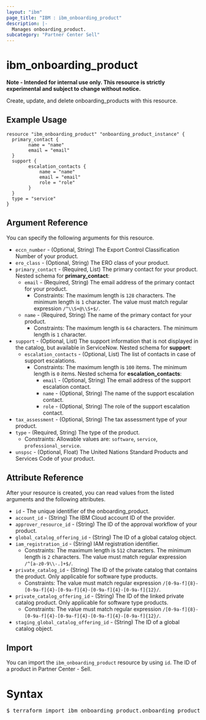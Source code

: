 ```yaml
---
layout: "ibm"
page_title: "IBM : ibm_onboarding_product"
description: |-
  Manages onboarding_product.
subcategory: "Partner Center Sell"
---
```


# ibm_onboarding_product

**Note - Intended for internal use only. This resource is strictly experimental and subject to change without notice.**

Create, update, and delete onboarding_products with this resource.

## Example Usage

```hcl
resource "ibm_onboarding_product" "onboarding_product_instance" {
  primary_contact {
		name = "name"
		email = "email"
  }
  support {
		escalation_contacts {
			name = "name"
			email = "email"
			role = "role"
		}
  }
  type = "service"
}
```

## Argument Reference

You can specify the following arguments for this resource.

* `eccn_number` - (Optional, String) The Export Control Classification Number of your product.
* `ero_class` - (Optional, String) The ERO class of your product.
* `primary_contact` - (Required, List) The primary contact for your product.
Nested schema for **primary_contact**:
	* `email` - (Required, String) The email address of the primary contact for your product.
	  * Constraints: The maximum length is `128` characters. The minimum length is `1` character. The value must match regular expression `/^\\S+@\\S+$/`.
	* `name` - (Required, String) The name of the primary contact for your product.
	  * Constraints: The maximum length is `64` characters. The minimum length is `1` character.
* `support` - (Optional, List) The support information that is not displayed in the catalog, but available in ServiceNow.
Nested schema for **support**:
	* `escalation_contacts` - (Optional, List) The list of contacts in case of support escalations.
	  * Constraints: The maximum length is `100` items. The minimum length is `0` items.
	Nested schema for **escalation_contacts**:
		* `email` - (Optional, String) The email address of the support escalation contact.
		* `name` - (Optional, String) The name of the support escalation contact.
		* `role` - (Optional, String) The role of the support escalation contact.
* `tax_assessment` - (Optional, String) The tax assessment type of your product.
* `type` - (Required, String) The type of the product.
  * Constraints: Allowable values are: `software`, `service`, `professional_service`.
* `unspsc` - (Optional, Float) The United Nations Standard Products and Services Code of your product.

## Attribute Reference

After your resource is created, you can read values from the listed arguments and the following attributes.

* `id` - The unique identifier of the onboarding_product.
* `account_id` - (String) The IBM Cloud account ID of the provider.
* `approver_resource_id` - (String) The ID of the approval workflow of your product.
* `global_catalog_offering_id` - (String) The ID of a global catalog object.
* `iam_registration_id` - (String) IAM registration identifier.
  * Constraints: The maximum length is `512` characters. The minimum length is `2` characters. The value must match regular expression `/^[a-z0-9\\-.]+$/`.
* `private_catalog_id` - (String) The ID of the private catalog that contains the product. Only applicable for software type products.
  * Constraints: The value must match regular expression `/[0-9a-f]{8}-[0-9a-f]{4}-[0-9a-f]{4}-[0-9a-f]{4}-[0-9a-f]{12}/`.
* `private_catalog_offering_id` - (String) The ID of the linked private catalog product. Only applicable for software type products.
  * Constraints: The value must match regular expression `/[0-9a-f]{8}-[0-9a-f]{4}-[0-9a-f]{4}-[0-9a-f]{4}-[0-9a-f]{12}/`.
* `staging_global_catalog_offering_id` - (String) The ID of a global catalog object.


## Import

You can import the `ibm_onboarding_product` resource by using `id`. The ID of a product in Partner Center - Sell.

# Syntax
<pre>
$ terraform import ibm_onboarding_product.onboarding_product id;
</pre>
